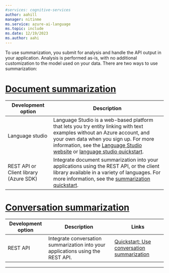 ```yaml
---
#services: cognitive-services
author: aahill
manager: nitinme
ms.service: azure-ai-language
ms.topic: include
ms.date: 12/19/2023
ms.author: aahi
---
```


To use summarization, you submit for analysis and handle the API output in your application. Analysis is performed as-is, with no additional customization to the model used on your data. There are two ways to use summarization:

# [Document summarization](#tab/document-summarization)

|Development option  |Description  |
|---------|---------|
|Language studio     | Language Studio is a web-based platform that lets you try entity linking with text examples without an Azure account, and your own data when you sign up. For more information, see the [Language Studio website](https://language.cognitive.azure.com/tryout/summarization) or [language studio quickstart](../../language-studio.md).         |
|REST API or Client library (Azure SDK)      | Integrate document summarization into your applications using the REST API, or the client library available in a variety of languages. For more information, see the [summarization quickstart](../quickstart.md).        |


# [Conversation summarization](#tab/conversation-summarization)

|Development option  |Description  | Links |
|---------|---------|---------|
| REST API     | Integrate conversation summarization into your applications using the REST API. | [Quickstart: Use conversation summarization](../quickstart.md?tabs=conversation-summarization&pivots=rest-api) |

---





